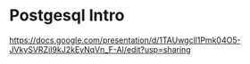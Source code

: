 # Postgesql Intro

https://docs.google.com/presentation/d/1TAUwgcll1Pmk04O5-JVkySVRZiI9kJ2kEyNqVn_F-AI/edit?usp=sharing

